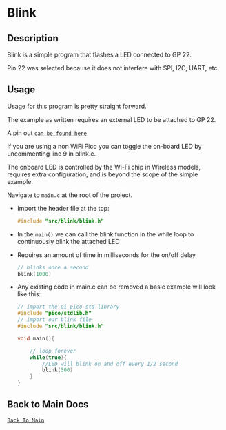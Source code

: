 # Blink

## Description

Blink is a simple program that flashes a LED connected to GP 22.

Pin 22 was selected because it does not interfere with SPI, I2C, UART, etc.

## Usage

Usage for this program is pretty straight forward.

The example as written requires an external LED to be attached to GP 22.

A pin out [`can be found here`](https://www.raspberrypi.com/documentation/microcontrollers/raspberry-pi-pico.html)

If you are using a non WiFi Pico you can toggle the on-board LED by uncommenting line 9 in blink.c.

The onboard LED is controlled by the Wi-Fi chip in Wireless models, requires extra configuration, and is beyond the scope of the simple example.

Navigate to `main.c` at the root of the project.

- Import the header file at the top:

  ```c
  #include "src/blink/blink.h"
  ```

- In the `main()` we can call the blink function in the while loop to continuously blink the attached LED

- Requires an amount of time in milliseconds for the on/off delay

  ```c
  // blinks once a second
  blink(1000)
  ```

- Any existing code in main.c can be removed a basic example will look like this:

  ```c
  // import the pi pico std library
  #include "pico/stdlib.h"
  // import our blink file
  #include "src/blink/blink.h"

  void main(){

      // loop forever
      while(true){
          //LED will blink on and off every 1/2 second
          blink(500)
      }
  }
  ```

## Back to Main Docs

[`Back To Main`](../../README.md/#table-of-contents)
